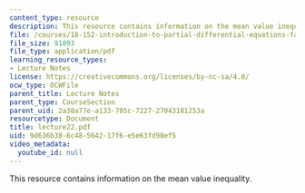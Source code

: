```yaml
---
content_type: resource
description: This resource contains information on the mean value inequality.
file: /courses/18-152-introduction-to-partial-differential-equations-fall-2005/9d636b386c48564217f6e5e63fd98ef5_lecture22.pdf
file_size: 91893
file_type: application/pdf
learning_resource_types:
- Lecture Notes
license: https://creativecommons.org/licenses/by-nc-sa/4.0/
ocw_type: OCWFile
parent_title: Lecture Notes
parent_type: CourseSection
parent_uid: 2a38a77e-a133-705c-7227-27043181253a
resourcetype: Document
title: lecture22.pdf
uid: 9d636b38-6c48-5642-17f6-e5e63fd98ef5
video_metadata:
  youtube_id: null
---
```

This resource contains information on the mean value inequality.